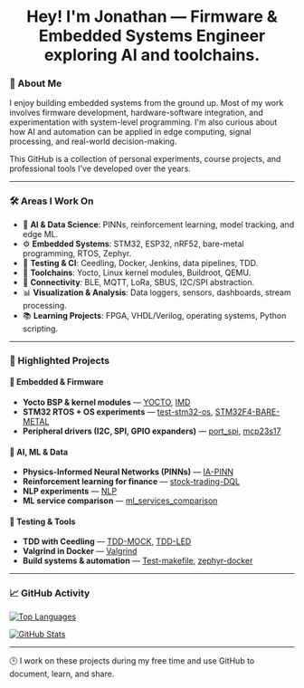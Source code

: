 <h1 align="center">Hey! I'm Jonathan — Firmware & Embedded Systems Engineer exploring AI and toolchains.</h1>

### 👋 About Me
I enjoy building embedded systems from the ground up. Most of my work involves firmware development, hardware-software integration, and experimentation with system-level programming. I'm also curious about how AI and automation can be applied in edge computing, signal processing, and real-world decision-making.

This GitHub is a collection of personal experiments, course projects, and professional tools I've developed over the years.

---

### 🛠️ Areas I Work On

- 🧠 **AI & Data Science**: PINNs, reinforcement learning, model tracking, and edge ML.
- ⚙️ **Embedded Systems**: STM32, ESP32, nRF52, bare-metal programming, RTOS, Zephyr.
- 🧪 **Testing & CI**: Ceedling, Docker, Jenkins, data pipelines, TDD.
- 🧰 **Toolchains**: Yocto, Linux kernel modules, Buildroot, QEMU.
- 📡 **Connectivity**: BLE, MQTT, LoRa, SBUS, I2C/SPI abstraction.
- 📊 **Visualization & Analysis**: Data loggers, sensors, dashboards, stream processing.
- 📚 **Learning Projects**: FPGA, VHDL/Verilog, operating systems, Python scripting.

---

### 🚀 Highlighted Projects

#### 🔧 Embedded & Firmware
- **Yocto BSP & kernel modules** — [YOCTO](https://github.com/jonathancagua/YOCTO), [IMD](https://github.com/jonathancagua/IMD)
- **STM32 RTOS + OS experiments** — [test-stm32-os](https://github.com/jonathancagua/test-stm32-os), [STM32F4-BARE-METAL](https://github.com/jonathancagua/STM32F4-BARE-METAL)
- **Peripheral drivers (I2C, SPI, GPIO expanders)** — [port_spi](https://github.com/NexaWave-IoT/port_spi), [mcp23s17](https://github.com/jonathancagua/mcp23s17)

#### 🧠 AI, ML & Data
- **Physics-Informed Neural Networks (PINNs)** — [IA-PINN](https://github.com/jonathancagua/IA-PINN)
- **Reinforcement learning for finance** — [stock-trading-DQL](https://github.com/jonathancagua/stock-trading-DQL)
- **NLP experiments** — [NLP](https://github.com/jonathancagua/NLP)
- **ML service comparison** — [ml_services_comparison](https://github.com/jonathancagua/ml_services_comparison)

#### 🧪 Testing & Tools
- **TDD with Ceedling** — [TDD-MOCK](https://github.com/jonathancagua/TDD-MOCK), [TDD-LED](https://github.com/jonathancagua/TDD-LED)
- **Valgrind in Docker** — [Valgrind](https://github.com/jonathancagua/Valgrind)
- **Build systems & automation** — [Test-makefile](https://github.com/jonathancagua/Test-makefile), [zephyr-docker](https://github.com/jonathancagua/zephyr-docker)

---

### 📈 GitHub Activity

[![Top Languages](https://github-readme-stats.vercel.app/api/top-langs/?username=jonathancagua&langs_count=6&theme=tokyonight&layout=compact)](https://github.com/jonathancagua)

[![GitHub Stats](https://github-readme-stats.vercel.app/api?username=jonathancagua&show_icons=true&theme=radical)](https://github.com/jonathancagua)

---

🕒 I work on these projects during my free time and use GitHub to document, learn, and share.

